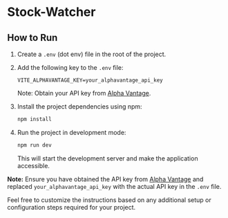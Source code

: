 # Stock-Watcher

## How to Run

1. Create a `.env` (dot env) file in the root of the project.

2. Add the following key to the `.env` file:

   ```
   VITE_ALPHAVANTAGE_KEY=your_alphavantage_api_key
   ```

   Note: Obtain your API key from [Alpha Vantage](https://www.alphavantage.co/).

3. Install the project dependencies using npm:

   ```bash
   npm install
   ```

4. Run the project in development mode:

   ```bash
   npm run dev
   ```

   This will start the development server and make the application accessible.

**Note:** Ensure you have obtained the API key from [Alpha Vantage](https://www.alphavantage.co/) and replaced `your_alphavantage_api_key` with the actual API key in the `.env` file.

Feel free to customize the instructions based on any additional setup or configuration steps required for your project.
